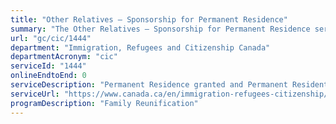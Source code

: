 ```yaml
---
title: "Other Relatives – Sponsorship for Permanent Residence"
summary: "The Other Relatives – Sponsorship for Permanent Residence service from Immigration, Refugees and Citizenship Canada is not available end-to-end online, according to the GC Service Inventory."
url: "gc/cic/1444"
department: "Immigration, Refugees and Citizenship Canada"
departmentAcronym: "cic"
serviceId: "1444"
onlineEndtoEnd: 0
serviceDescription: "Permanent Residence granted and Permanent Resident card issued to orphaned relatives under 18 or for one other qualified relative of a Canadian citizen or permanent resident."
serviceUrl: "https://www.canada.ca/en/immigration-refugees-citizenship/services/immigrate-canada/family-sponsorship/other-relatives.html"
programDescription: "Family Reunification"
---
```

